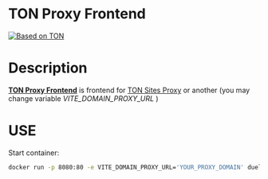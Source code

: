 # TON Proxy Frontend
[![Based on TON][ton-svg]][ton]

# Description
**[TON Proxy Frontend](https://github.com/duelist-dev/ton-proxy-frontend/)** is frontend for [TON Sites Proxy](https://github.com/duelist-dev/ton-sites-proxy/) or another (you may change variable *VITE_DOMAIN_PROXY_URL* )

# USE
Start container:
```sh 
docker run -p 8080:80 -e VITE_DOMAIN_PROXY_URL='YOUR_PROXY_DOMAIN' duelistdev/ton-proxy-frontend
```

<!-- Badges -->
[ton-svg]: https://img.shields.io/badge/Based%20on-TON-blue
[ton]: https://ton.org
